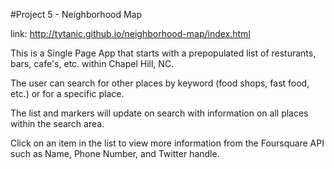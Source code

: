 #Project 5 - Neighborhood Map

link: http://tytanic.github.io/neighborhood-map/index.html

This is a Single Page App that starts with a prepopulated list of resturants, bars, cafe's, etc. within Chapel Hill, NC.  

The user can search for other places by keyword (food shops, fast food, etc.) or for a specific place.  

The list and markers will update on search with information on all places within the search area. 

Click on an item in the list to view more information from the Foursquare API such as Name, Phone Number, and Twitter handle. 

